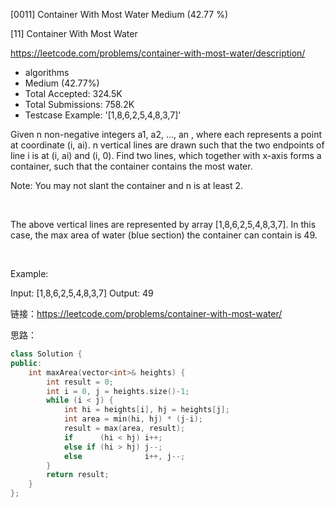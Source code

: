 [0011] Container With Most Water                                    Medium (42.77 %)

<!--front-->	
[11] Container With Most Water  

https://leetcode.com/problems/container-with-most-water/description/

* algorithms
* Medium (42.77%)
* Total Accepted:    324.5K
* Total Submissions: 758.2K
* Testcase Example:  '[1,8,6,2,5,4,8,3,7]'

Given n non-negative integers a1, a2, ..., an , where each represents a point at coordinate (i, ai). n vertical lines are drawn such that the two endpoints of line i is at (i, ai) and (i, 0). Find two lines, which together with x-axis forms a container, such that the container contains the most water.

Note: You may not slant the container and n is at least 2.

 



The above vertical lines are represented by array [1,8,6,2,5,4,8,3,7]. In this case, the max area of water (blue section) the container can contain is 49. 

 

Example:


Input: [1,8,6,2,5,4,8,3,7]
Output: 49






<!--back-->

链接：https://leetcode.com/problems/container-with-most-water/

思路：

```cpp
class Solution {
public:
    int maxArea(vector<int>& heights) {
        int result = 0;
        int i = 0, j = heights.size()-1;
        while (i < j) {
            int hi = heights[i], hj = heights[j];
            int area = min(hi, hj) * (j-i);
            result = max(area, result);
            if      (hi < hj) i++;
            else if (hi > hj) j--;
            else              i++, j--;
        }
        return result;
    }
};
```

